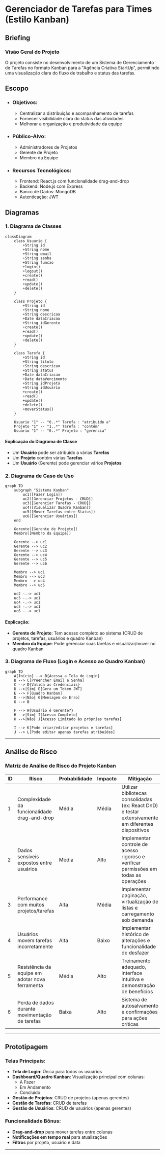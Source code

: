 # Gerenciador de Tarefas para Times (Estilo Kanban)

## Briefing

### Visão Geral do Projeto
O projeto consiste no desenvolvimento de um Sistema de Gerenciamento de Tarefas no formato Kanban para a "Agência Criativa StartUp", permitindo uma visualização clara do fluxo de trabalho e status das tarefas.

## Escopo

- ### Objetivos:
  - Centralizar a distribuição e acompanhamento de tarefas
  - Fornecer visibilidade clara do status das atividades
  - Melhorar a organização e produtividade da equipe

- ### Público-Alvo:
  - Administradores de Projetos
  - Gerente de Projeto
  - Membro da Equipe

- ### Recursos Tecnológicos:
  - Frontend: React.js com funcionalidade drag-and-drop
  - Backend: Node.js com Express
  - Banco de Dados: MongoDB
  - Autenticação: JWT

## Diagramas

### 1. Diagrama de Classes

```mermaid
classDiagram
    class Usuario {
        +String id
        +String nome
        +String email
        +String senha
        +String funcao
        +login()
        +logout()
        +create()
        +read()
        +update()
        +delete()
    }

    class Projeto {
        +String id
        +String nome
        +String descricao
        +Date dataCriacao
        +String idGerente
        +create()
        +read()
        +update()
        +delete()
    }

    class Tarefa {
        +String id
        +String titulo
        +String descricao
        +String status
        +Date dataCriacao
        +Date dataVencimento
        +String idProjeto
        +String idUsuario
        +create()
        +read()
        +update()
        +delete()
        +moverStatus()
    }

    Usuario "1" -- "0..*" Tarefa : "atribuído a"
    Projeto "1" -- "1..*" Tarefa : "contém"
    Usuario "1" -- "0..*" Projeto : "gerencia"
```

#### Explicação do Diagrama de Classe
- Um **Usuário** pode ser atribuído a várias **Tarefas**
- Um **Projeto** contém várias **Tarefas**
- Um **Usuário** (Gerente) pode gerenciar vários **Projetos**

### 2. Diagrama de Caso de Uso

```mermaid
graph TD
    subgraph "Sistema Kanban"
        uc1([Fazer Login])
        uc2([Gerenciar Projetos - CRUD])
        uc3([Gerenciar Tarefas - CRUD])
        uc4([Visualizar Quadro Kanban])
        uc5([Mover Tarefas entre Status])
        uc6([Gerenciar Usuários])
    end

    Gerente([Gerente de Projeto])
    Membro([Membro da Equipe])

    Gerente --> uc1
    Gerente --> uc2
    Gerente --> uc3
    Gerente --> uc4
    Gerente --> uc5
    Gerente --> uc6

    Membro --> uc1
    Membro --> uc3
    Membro --> uc4
    Membro --> uc5

    uc2 -.-> uc1
    uc3 -.-> uc1
    uc4 -.-> uc1
    uc5 -.-> uc1
    uc6 -.-> uc1
```

#### Explicação:
- **Gerente de Projeto**: Tem acesso completo ao sistema (CRUD de projetos, tarefas, usuários e quadro Kanban)
- **Membro da Equipe**: Pode gerenciar suas tarefas e visualizar/mover no quadro Kanban

### 3. Diagrama de Fluxo (Login e Acesso ao Quadro Kanban)

```mermaid
graph TD
    A[Início] --> B{Acessa a Tela de Login}
    B --> C[Preencher Email e Senha]
    C --> D{Valida as Credenciais}
    D -->|Sim| E[Gera um Token JWT]
    E --> F[Quadro Kanban]
    D -->|Não| G[Mensagem de Erro]
    G --> B
    
    F --> H{Usuário é Gerente?}
    H -->|Sim| I[Acesso Completo]
    H -->|Não| J[Acesso Limitado às próprias tarefas]
    
    I --> K[Pode criar/editar projetos e tarefas]
    J --> L[Pode editar apenas tarefas atribuídas]
```

---

## Análise de Risco

### Matriz de Análise de Risco do Projeto Kanban

| ID  | Risco                                     | Probabilidade | Impacto | Mitigação |
|-----|-------------------------------------------|---------------|---------|-----------|
| 1   | Complexidade da funcionalidade drag-and-drop | Média       | Média   | Utilizar bibliotecas consolidadas (ex: React DnD) e testar extensivamente em diferentes dispositivos |
| 2   | Dados sensíveis expostos entre usuários    | Média         | Alto    | Implementar controle de acesso rigoroso e verificar permissões em todas as operações |
| 3   | Performance com muitos projetos/tarefas    | Alta          | Média   | Implementar paginação, virtualização de listas e carregamento sob demanda |
| 4   | Usuários movem tarefas incorretamente      | Alta          | Baixo   | Implementar histórico de alterações e funcionalidade de desfazer |
| 5   | Resistência da equipe em adotar nova ferramenta | Média     | Alto    | Treinamento adequado, interface intuitiva e demonstração de benefícios |
| 6   | Perda de dados durante movimentação de tarefas | Baixa      | Alto    | Sistema de autosalvamento e confirmações para ações críticas |

---

## Prototipagem

### Telas Principais:
- **Tela de Login**: Única para todos os usuários
- **Dashboard/Quadro Kanban**: Visualização principal com colunas:
  - A Fazer
  - Em Andamento  
  - Concluído
- **Gestão de Projetos**: CRUD de projetos (apenas gerentes)
- **Gestão de Tarefas**: CRUD de tarefas
- **Gestão de Usuários**: CRUD de usuários (apenas gerentes)

### Funcionalidade Bônus:
- **Drag-and-drop** para mover tarefas entre colunas
- **Notificações em tempo real** para atualizações
- **Filtros** por projeto, usuário e data

---

